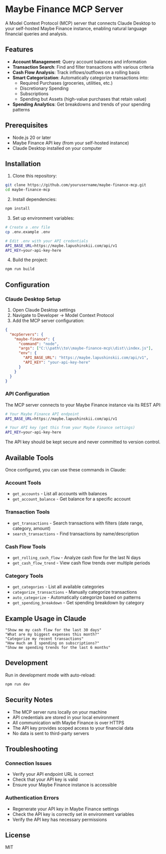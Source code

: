 # Maybe Finance MCP Server

A Model Context Protocol (MCP) server that connects Claude Desktop to your self-hosted Maybe Finance instance, enabling natural language financial queries and analysis.

## Features

- **Account Management**: Query account balances and information
- **Transaction Search**: Find and filter transactions with various criteria
- **Cash Flow Analysis**: Track inflows/outflows on a rolling basis
- **Smart Categorization**: Automatically categorize transactions into:
  - Required Purchases (groceries, utilities, etc.)
  - Discretionary Spending
  - Subscriptions
  - Spending but Assets (high-value purchases that retain value)
- **Spending Analytics**: Get breakdowns and trends of your spending patterns

## Prerequisites

- Node.js 20 or later
- Maybe Finance API key (from your self-hosted instance)
- Claude Desktop installed on your computer

## Installation

1. Clone this repository:
```bash
git clone https://github.com/yourusername/maybe-finance-mcp.git
cd maybe-finance-mcp
```

2. Install dependencies:
```bash
npm install
```

3. Set up environment variables:
```bash
# Create a .env file
cp .env.example .env

# Edit .env with your API credentials
API_BASE_URL=https://maybe.lapushinskii.com/api/v1
API_KEY=your-api-key-here
```

4. Build the project:
```bash
npm run build
```

## Configuration

### Claude Desktop Setup

1. Open Claude Desktop settings
2. Navigate to Developer → Model Context Protocol
3. Add the MCP server configuration:

```json
{
  "mcpServers": {
    "maybe-finance": {
      "command": "node",
      "args": ["C:\\path\\to\\maybe-finance-mcp\\dist\\index.js"],
      "env": {
        "API_BASE_URL": "https://maybe.lapushinskii.com/api/v1",
        "API_KEY": "your-api-key-here"
      }
    }
  }
}
```

### API Configuration

The MCP server connects to your Maybe Finance instance via its REST API:

```bash
# Your Maybe Finance API endpoint
API_BASE_URL=https://maybe.lapushinskii.com/api/v1

# Your API key (get this from your Maybe Finance settings)
API_KEY=your-api-key-here
```

The API key should be kept secure and never committed to version control.

## Available Tools

Once configured, you can use these commands in Claude:

### Account Tools
- `get_accounts` - List all accounts with balances
- `get_account_balance` - Get balance for a specific account

### Transaction Tools
- `get_transactions` - Search transactions with filters (date range, category, amount)
- `search_transactions` - Find transactions by name/description

### Cash Flow Tools
- `get_rolling_cash_flow` - Analyze cash flow for the last N days
- `get_cash_flow_trend` - View cash flow trends over multiple periods

### Category Tools
- `get_categories` - List all available categories
- `categorize_transactions` - Manually categorize transactions
- `auto_categorize` - Automatically categorize based on patterns
- `get_spending_breakdown` - Get spending breakdown by category

## Example Usage in Claude

```
"Show me my cash flow for the last 30 days"
"What are my biggest expenses this month?"
"Categorize my recent transactions"
"How much am I spending on subscriptions?"
"Show me spending trends for the last 6 months"
```

## Development

Run in development mode with auto-reload:
```bash
npm run dev
```

## Security Notes

- The MCP server runs locally on your machine
- API credentials are stored in your local environment
- All communication with Maybe Finance is over HTTPS
- The API key provides scoped access to your financial data
- No data is sent to third-party servers

## Troubleshooting

### Connection Issues
- Verify your API endpoint URL is correct
- Check that your API key is valid
- Ensure your Maybe Finance instance is accessible

### Authentication Errors
- Regenerate your API key in Maybe Finance settings
- Check the API key is correctly set in environment variables
- Verify the API key has necessary permissions

## License

MIT